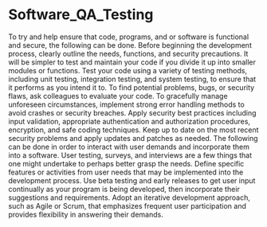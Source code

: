 # Software_QA_Testing

To try and help ensure that code, programs, and or software is functional and secure, the following can be done. Before beginning the development process, clearly outline the needs, functions, and security precautions. It will be simpler to test and maintain your code if you divide it up into smaller modules or functions. Test your code using a variety of testing methods, including unit testing, integration testing, and system testing, to ensure that it performs as you intend it to. To find potential problems, bugs, or security flaws, ask colleagues to evaluate your code.  To gracefully manage unforeseen circumstances, implement strong error handling methods to avoid crashes or security breaches. Apply security best practices including input validation, appropriate authentication and authorization procedures, encryption, and safe coding techniques. Keep up to date on the most recent security problems and apply updates and patches as needed. The following can be done in order to interact with user demands and incorporate them into a software. User testing, surveys, and interviews are a few things that one might undertake to perhaps better grasp the needs. Define specific features or activities from user needs that may be implemented into the development process. Use beta testing and early releases to get user input continually as your program is being developed, then incorporate their suggestions and requirements. Adopt an iterative development approach, such as Agile or Scrum, that emphasizes frequent user participation and provides flexibility in answering their demands.
